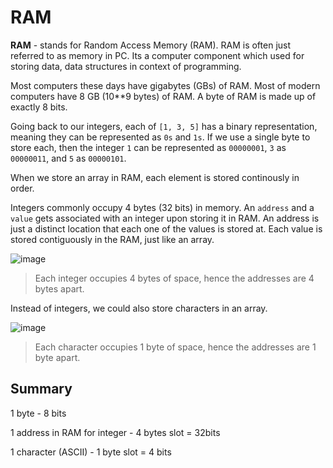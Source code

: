 # RAM

**RAM** - stands for Random Access Memory (RAM). RAM is often just referred to as memory in PC. Its a computer component which used for storing data, data structures in context of programming.

Most computers these days have gigabytes (GBs) of RAM. Most of modern computers have 8 GB (10**9 bytes) of RAM. A byte of RAM is made up of exactly 8 bits.

Going back to our integers, each of ```[1, 3, 5]``` has a binary representation, meaning they can be represented as ```0s``` and ```1s```. If we use a single byte to store each, then the integer ```1``` can be represented as ```00000001```, ```3``` as ```00000011```, and ```5``` as ```00000101```.

When we store an array in RAM, each element is stored continously in order.

Integers commonly occupy 4 bytes (32 bits) in memory. An ```address``` and a ```value``` gets associated with an integer upon storing it in RAM. An address is just a distinct location that each one of the values is stored at. Each value is stored contiguously in the RAM, just like an array.

![image](https://github.com/user-attachments/assets/44b54008-8fd4-48d9-9dc1-d84cc3d456ac)

> Each integer occupies 4 bytes of space, hence the addresses are 4 bytes apart.

Instead of integers, we could also store characters in an array.

![image](https://github.com/user-attachments/assets/43ce4839-57a6-41bb-87ac-6d4f69692d8f)

> Each character occupies 1 byte of space, hence the addresses are 1 byte apart.

## Summary

1 byte - 8 bits

1 address in RAM for integer - 4 bytes slot = 32bits

1 character (ASCII)          - 1 byte slot  = 4 bits
